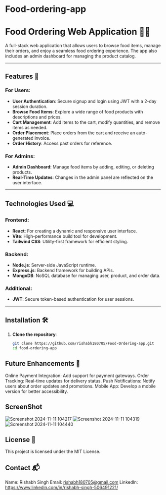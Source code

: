 ﻿# Food-ordering-app
 # Food Ordering Web Application 🍔📱

A full-stack web application that allows users to browse food items, manage their orders, and enjoy a seamless food ordering experience. The app also includes an admin dashboard for managing the product catalog.

---

## Features 🎉

### For Users:
- **User Authentication**: Secure signup and login using JWT with a 2-day session duration.
- **Browse Food Items**: Explore a wide range of food products with descriptions and prices.
- **Cart Management**: Add items to the cart, modify quantities, and remove items as needed.
- **Order Placement**: Place orders from the cart and receive an auto-generated invoice.
- **Order History**: Access past orders for reference.

### For Admins:
- **Admin Dashboard**: Manage food items by adding, editing, or deleting products.
- **Real-Time Updates**: Changes in the admin panel are reflected on the user interface.

---

## Technologies Used 💻

### Frontend:
- **React**: For creating a dynamic and responsive user interface.
- **Vite**: High-performance build tool for development.
- **Tailwind CSS**: Utility-first framework for efficient styling.

### Backend:
- **Node.js**: Server-side JavaScript runtime.
- **Express.js**: Backend framework for building APIs.
- **MongoDB**: NoSQL database for managing user, product, and order data.

### Additional:
- **JWT**: Secure token-based authentication for user sessions.

---

## Installation 🛠️

1. **Clone the repository**:
   ```bash
   git clone https://github.com/rishabh180705/Food-Ordering-app.git
   cd food-ordering-app
   
## Future Enhancements 🔮
Online Payment Integration: Add support for payment gateways.
Order Tracking: Real-time updates for delivery status.
Push Notifications: Notify users about order updates and promotions.
Mobile App: Develop a mobile version for better accessibility.

## ScreenShot
![Screenshot 2024-11-11 104217](https://github.com/user-attachments/assets/37db96a9-154f-4988-9eef-7c7e4e23617e)
![Screenshot 2024-11-11 104319](https://github.com/user-attachments/assets/efed9e32-ff34-49a6-afc4-95fc0af8ad81)
![Screenshot 2024-11-11 104440](https://github.com/user-attachments/assets/c76614e7-2049-458c-9522-af48ea04c47d)

## License 📜
This project is licensed under the MIT License.

## Contact 📬
Name: Rishabh Singh
Email: rishabh180705@gmail.com
LinkedIn: https://www.linkedin.com/in/rishabh-singh-506491221/








